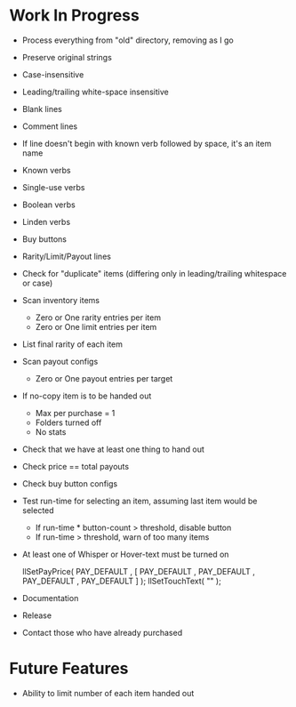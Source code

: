 # Work In Progress #

* Process everything from "old" directory, removing as I go

* Preserve original strings
* Case-insensitive
* Leading/trailing white-space insensitive

* Blank lines
* Comment lines
* If line doesn't begin with known verb followed by space, it's an item name
* Known verbs
* Single-use verbs
* Boolean verbs
* Linden verbs
* Buy buttons
* Rarity/Limit/Payout lines
* Check for "duplicate" items (differing only in leading/trailing whitespace or case)
* Scan inventory items
    * Zero or One rarity entries per item
    * Zero or One limit entries per item
* List final rarity of each item
* Scan payout configs
    * Zero or One payout entries per target
* If no-copy item is to be handed out
    * Max per purchase = 1
    * Folders turned off
    * No stats
* Check that we have at least one thing to hand out
* Check price == total payouts
* Check buy button configs
* Test run-time for selecting an item, assuming last item would be selected
    * If run-time * button-count > threshold, disable button
    * If run-time > threshold, warn of too many items
* At least one of Whisper or Hover-text must be turned on

    llSetPayPrice( PAY_DEFAULT , [ PAY_DEFAULT , PAY_DEFAULT , PAY_DEFAULT , PAY_DEFAULT ] );
    llSetTouchText( "" );

* Documentation
* Release
* Contact those who have already purchased

# Future Features #

* Ability to limit number of each item handed out
